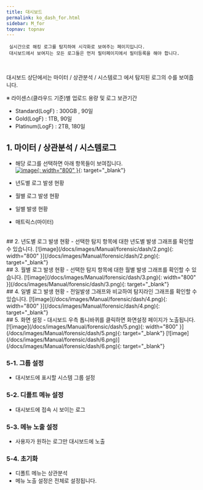 ```yaml
---
title: 대시보드
permalink: ko_dash_for.html
sidebar: M_for
topnav: topnav
---
```


     실시간으로 해킹 로그를 탐지하여 시각화로 보여주는 페이지입니다.
     대시보드에서 보여지는 모든 로그들은 먼저 필터페이지에서 필터등록을 해야 합니다.

<br />

대시보드 상단에서는 마이터 / 상관분석 / 시스템로그 에서 탐지된 로그의 수를 보여줍니다.

※ 라이센스(클라우드 기준)별 업로드 용량 및 로그 보관기간
- Standard(LogF) : 300GB , 90일
- Gold(LogF) : 1TB, 90일
- Platinum(LogF) : 2TB, 180일

## 1. 마이터 / 상관분석 / 시스템로그
- 해당 로그를 선택하면 아래 항목들이 보여집니다.   
[![image](/docs/images/Manual/forensic/dash/1.png){: width="800" }](/docs/images/Manual/forensic/dash/1.png){: target="_blank"}

- 년도별 로그 발생 현황
- 월별 로그 발생 현황
- 일별 발생 현황
- 매트릭스(마이터)

<br />
## 2. 년도별 로그 발생 현황
- 선택한 탐지 항목에 대한 년도별 발생 그래프를 확인할 수 있습니다.   
[![image](/docs/images/Manual/forensic/dash/2.png){: width="800" }](/docs/images/Manual/forensic/dash/2.png){: target="_blank"}

<br />
## 3. 월별 로그 발생 현황
- 선택한 탐지 항목에 대한 월별 발생 그래프를 확인할 수 있습니다.   
[![image](/docs/images/Manual/forensic/dash/3.png){: width="800" }](/docs/images/Manual/forensic/dash/3.png){: target="_blank"}

<br />
## 4. 일별 로그 발생 현황
- 전일발생 그래프와 비교하여 탐지라인 그래프를 확인할 수 있습니다.   
[![image](/docs/images/Manual/forensic/dash/4.png){: width="800" }](/docs/images/Manual/forensic/dash/4.png){: target="_blank"}

<br />
## 5. 화면 설정
- 대시보드 우측 톱니바퀴를 클릭하면 화면설정 페이지가 노출됩니다.   
[![image](/docs/images/Manual/forensic/dash/5.png){: width="800" }](/docs/images/Manual/forensic/dash/5.png){: target="_blank"}   
[![image](/docs/images/Manual/forensic/dash/6.png)](/docs/images/Manual/forensic/dash/6.png){: target="_blank"}

### 5-1. 그룹 설정

- 대시보드에 표시할 시스템 그룹 설정

### 5-2. 디폴트 메뉴 설정

- 대시보드에 접속 시 보이는 로그

### 5-3. 메뉴 노출 설정

- 사용자가 원하는 로그만 대시보드에 노출

### 5-4. 초기화

- 디폴트 메뉴는 상관분석
- 메뉴 노출 설정은 전체로 설정됩니다.